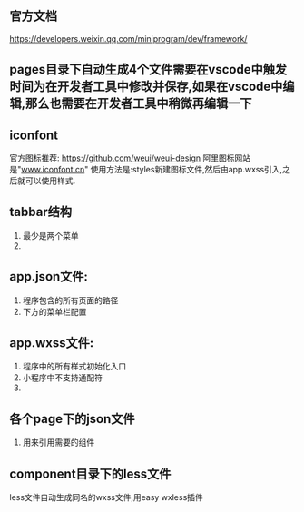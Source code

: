 ## 官方文档
https://developers.weixin.qq.com/miniprogram/dev/framework/
## pages目录下自动生成4个文件需要在vscode中触发时间为在开发者工具中修改并保存,如果在vscode中编辑,那么也需要在开发者工具中稍微再编辑一下
## iconfont 
官方图标推荐: https://github.com/weui/weui-design
阿里图标网站是"www.iconfont.cn"
使用方法是:styles新建图标文件,然后由app.wxss引入,之后就可以使用样式.
## tabbar结构
1. 最少是两个菜单
2. 
## app.json文件:
1. 程序包含的所有页面的路径
2. 下方的菜单栏配置

## app.wxss文件:
1. 程序中的所有样式初始化入口
1. 小程序中不支持通配符
2. 

## 各个page下的json文件
1. 用来引用需要的组件


## component目录下的less文件
less文件自动生成同名的wxss文件,用easy wxless插件